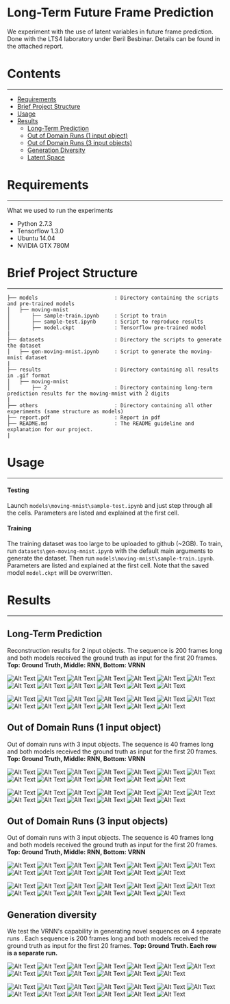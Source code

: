 # Long-Term Future Frame Prediction

We experiment with the use of latent variables in future frame prediction. Done with the LTS4 laboratory under Beril Besbinar. Details can be found in the attached report.

# Contents
------------
  * [Requirements](#requirements)
  * [Brief Project Structure](#brief-project-structure)
  * [Usage](#usage)
  * [Results](#results)
    * [Long-Term Prediction](#long-term-prediction)
    * [Out of Domain Runs (1 input object)](#out-of-domain-runs-1-input-object)
    * [Out of Domain Runs (3 input objects)](#out-of-domain-runs-3-input-objects)
    * [Generation Diversity](#generation-diversity)
    * [Latent Space](#latent-space)

# Requirements
------------
What we used to run the experiments

  * Python 2.7.3
  * Tensorflow 1.3.0
  * Ubuntu 14.04
  * NVIDIA GTX 780M

# Brief Project Structure
------------

    ├── models                         : Directory containing the scripts and pre-trained models
    │   ├── moving-mnist  
    │       ├── sample-train.ipynb     : Script to train
    │       ├── sample-test.ipynb      : Script to reproduce results
    │       ├── model.ckpt             : Tensorflow pre-trained model
    |
    ├── datasets                       : Directory the scripts to generate the dataset
    │   ├── gen-moving-mnist.ipynb     : Script to generate the moving-mnist dataset
    |
    ├── results                        : Directory containing all results in .gif format
    │   ├── moving-mnist
    │       ├── 2                      : Directory containing long-term prediction results for the moving-mnist with 2 digits
    |
    ├── others                         : Directory containing all other experiments (same structure as models)
    ├── report.pdf                     : Report in pdf
    ├── README.md                      : The README guideline and explanation for our project.
    |

# Usage
------------

#### Testing
Launch `models\moving-mnist\sample-test.ipynb` and just step through all the cells. Parameters are listed and explained at the first cell.

#### Training
The training dataset was too large to be uploaded to github (~2GB). To train, run `datasets\gen-moving-mnist.ipynb` with the default main arguments to generate the dataset. Then run `models\moving-mnist\sample-train.ipynb`. Parameters are listed and explained at the first cell. Note that the saved model `model.ckpt` will be overwritten.

# Results
------------
## Long-Term Prediction

Reconstruction results for 2 input objects. The sequence is 200 frames long and both models received the ground truth as input for the first 20 frames. **Top: Ground Truth, Middle: RNN, Bottom: VRNN**

![Alt Text](/results/moving-shapes/2/0-2-shapes.gif) ![Alt Text](/results/moving-shapes/2/1-2-shapes.gif) ![Alt Text](/results/moving-shapes/2/2-2-shapes.gif) ![Alt Text](/results/moving-shapes/2/3-2-shapes.gif) ![Alt Text](/results/moving-shapes/2/4-2-shapes.gif) ![Alt Text](/results/moving-shapes/2/5-2-shapes.gif) ![Alt Text](/results/moving-shapes/2/6-2-shapes.gif) ![Alt Text](/results/moving-shapes/2/7-2-shapes.gif) ![Alt Text](/results/moving-shapes/2/8-2-shapes.gif) ![Alt Text](/results/moving-shapes/2/9-2-shapes.gif) ![Alt Text](/results/moving-shapes/2/10-2-shapes.gif) ![Alt Text](/results/moving-shapes/2/11-2-shapes.gif) ![Alt Text](/results/moving-shapes/2/12-2-shapes.gif)

![Alt Text](/results/moving-mnist/2/0-2-digits.gif) ![Alt Text](/results/moving-mnist/2/1-2-digits.gif) ![Alt Text](/results/moving-mnist/2/2-2-digits.gif) ![Alt Text](/results/moving-mnist/2/3-2-digits.gif) ![Alt Text](/results/moving-mnist/2/4-2-digits.gif) ![Alt Text](/results/moving-mnist/2/5-2-digits.gif) ![Alt Text](/results/moving-mnist/2/6-2-digits.gif) ![Alt Text](/results/moving-mnist/2/7-2-digits.gif) ![Alt Text](/results/moving-mnist/2/8-2-digits.gif) ![Alt Text](/results/moving-mnist/2/9-2-digits.gif) ![Alt Text](/results/moving-mnist/2/10-2-digits.gif) ![Alt Text](/results/moving-mnist/2/11-2-digits.gif) ![Alt Text](/results/moving-mnist/2/12-2-digits.gif)

## Out of Domain Runs (1 input object)

Out of domain runs with 3 input objects. The sequence is 40 frames long and both models received the ground truth as input for the first 20 frames. **Top: Ground Truth, Middle: RNN, Bottom: VRNN**

![Alt Text](/results/moving-shapes/1/0-1-shapes.gif) ![Alt Text](/results/moving-shapes/1/1-1-shapes.gif) ![Alt Text](/results/moving-shapes/1/2-1-shapes.gif) ![Alt Text](/results/moving-shapes/1/3-1-shapes.gif) ![Alt Text](/results/moving-shapes/1/4-1-shapes.gif) ![Alt Text](/results/moving-shapes/1/5-1-shapes.gif) ![Alt Text](/results/moving-shapes/1/6-1-shapes.gif) ![Alt Text](/results/moving-shapes/1/7-1-shapes.gif) ![Alt Text](/results/moving-shapes/1/8-1-shapes.gif) ![Alt Text](/results/moving-shapes/1/9-1-shapes.gif) ![Alt Text](/results/moving-shapes/1/10-1-shapes.gif) ![Alt Text](/results/moving-shapes/1/11-1-shapes.gif) ![Alt Text](/results/moving-shapes/1/12-1-shapes.gif)

![Alt Text](/results/moving-mnist/1/0-1-digits.gif) ![Alt Text](/results/moving-mnist/1/1-1-digits.gif) ![Alt Text](/results/moving-mnist/1/2-1-digits.gif) ![Alt Text](/results/moving-mnist/1/3-1-digits.gif) ![Alt Text](/results/moving-mnist/1/4-1-digits.gif) ![Alt Text](/results/moving-mnist/1/5-1-digits.gif) ![Alt Text](/results/moving-mnist/1/6-1-digits.gif) ![Alt Text](/results/moving-mnist/1/7-1-digits.gif) ![Alt Text](/results/moving-mnist/1/8-1-digits.gif) ![Alt Text](/results/moving-mnist/1/9-1-digits.gif) ![Alt Text](/results/moving-mnist/1/10-1-digits.gif) ![Alt Text](/results/moving-mnist/1/11-1-digits.gif) ![Alt Text](/results/moving-mnist/1/12-1-digits.gif)

## Out of Domain Runs (3 input objects)

Out of domain runs with 3 input objects. The sequence is 40 frames long and both models received the ground truth as input for the first 20 frames. **Top: Ground Truth, Middle: RNN, Bottom: VRNN**

![Alt Text](/results/moving-shapes/3/0-3-shapes.gif) ![Alt Text](/results/moving-shapes/3/1-3-shapes.gif) ![Alt Text](/results/moving-shapes/3/2-3-shapes.gif) ![Alt Text](/results/moving-shapes/3/3-3-shapes.gif) ![Alt Text](/results/moving-shapes/3/4-3-shapes.gif) ![Alt Text](/results/moving-shapes/3/5-3-shapes.gif) ![Alt Text](/results/moving-shapes/3/6-3-shapes.gif) ![Alt Text](/results/moving-shapes/3/7-3-shapes.gif) ![Alt Text](/results/moving-shapes/3/8-3-shapes.gif) ![Alt Text](/results/moving-shapes/3/9-3-shapes.gif) ![Alt Text](/results/moving-shapes/3/10-3-shapes.gif) ![Alt Text](/results/moving-shapes/3/11-3-shapes.gif) ![Alt Text](/results/moving-shapes/3/12-3-shapes.gif)

![Alt Text](/results/moving-mnist/3/0-3-digits.gif) ![Alt Text](/results/moving-mnist/3/1-3-digits.gif) ![Alt Text](/results/moving-mnist/3/2-3-digits.gif) ![Alt Text](/results/moving-mnist/3/3-3-digits.gif) ![Alt Text](/results/moving-mnist/3/4-3-digits.gif) ![Alt Text](/results/moving-mnist/3/5-3-digits.gif) ![Alt Text](/results/moving-mnist/3/6-3-digits.gif) ![Alt Text](/results/moving-mnist/3/7-3-digits.gif) ![Alt Text](/results/moving-mnist/3/8-3-digits.gif) ![Alt Text](/results/moving-mnist/3/9-3-digits.gif) ![Alt Text](/results/moving-mnist/3/10-3-digits.gif) ![Alt Text](/results/moving-mnist/3/11-3-digits.gif) ![Alt Text](/results/moving-mnist/3/12-3-digits.gif) 

## Generation diversity

We test the VRNN's capability in generating novel sequences on 4 separate runs .  Each sequence is 200 frames long and both models received the ground truth as input for the first 20 frames. **Top: Ground Truth. Each row is a separate run.**

![Alt Text](/results/moving-shapes/diversity/0-2-shapes.gif) ![Alt Text](/results/moving-shapes/diversity/1-2-shapes.gif) ![Alt Text](/results/moving-shapes/diversity/2-2-shapes.gif) ![Alt Text](/results/moving-shapes/diversity/3-2-shapes.gif) ![Alt Text](/results/moving-shapes/diversity/4-2-shapes.gif) ![Alt Text](/results/moving-shapes/diversity/5-2-shapes.gif) ![Alt Text](/results/moving-shapes/diversity/6-2-shapes.gif) ![Alt Text](/results/moving-shapes/diversity/7-2-shapes.gif) ![Alt Text](/results/moving-shapes/diversity/8-2-shapes.gif) ![Alt Text](/results/moving-shapes/diversity/9-2-shapes.gif) ![Alt Text](/results/moving-shapes/diversity/10-2-shapes.gif) ![Alt Text](/results/moving-shapes/diversity/11-2-shapes.gif) ![Alt Text](/results/moving-shapes/diversity/12-2-shapes.gif)

![Alt Text](/results/moving-mnist/diversity/6-2-digits.gif) ![Alt Text](/results/moving-mnist/diversity/7-2-digits.gif) ![Alt Text](/results/moving-mnist/diversity/8-2-digits.gif) ![Alt Text](/results/moving-mnist/diversity/9-2-digits.gif) ![Alt Text](/results/moving-mnist/diversity/10-2-digits.gif) ![Alt Text](/results/moving-mnist/diversity/11-2-digits.gif) ![Alt Text](/results/moving-mnist/diversity/12-2-digits.gif) ![Alt Text](/results/moving-mnist/diversity/13-2-digits.gif) ![Alt Text](/results/moving-mnist/diversity/14-2-digits.gif) ![Alt Text](/results/moving-mnist/diversity/15-2-digits.gif) ![Alt Text](/results/moving-mnist/diversity/16-2-digits.gif) ![Alt Text](/results/moving-mnist/diversity/17-2-digits.gif) ![Alt Text](/results/moving-mnist/diversity/18-2-digits.gif)

